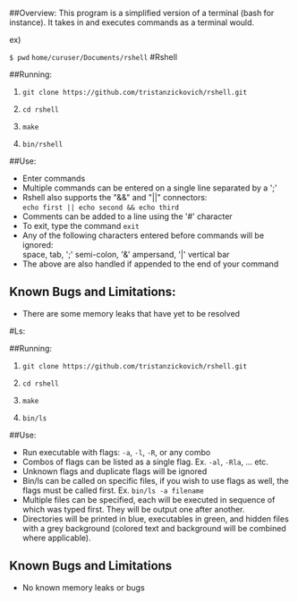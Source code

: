 ##Overview:
This program is a simplified version of a terminal (bash for instance).
It takes in and executes commands as a terminal would.

ex)

``$ pwd``
``home/curuser/Documents/rshell``
#Rshell

##Running:
1) ``git clone https://github.com/tristanzickovich/rshell.git``

2) ``cd rshell``

3) ``make``

4) ``bin/rshell``


##Use:
* Enter commands
* Multiple commands can be entered on a single line separated by a ';'
* Rshell also supports the "&&" and "||" connectors:<br />
`echo first || echo second && echo third`
* Comments can be added to a line using the '#' character
* To exit, type the command `exit`
* Any of the following characters entered before commands will be ignored:<br />
space, tab, ';' semi-colon, '&' ampersand, '|' vertical bar
* The above are also handled if appended to the end of your command

## Known Bugs and Limitations:
* There are some memory leaks that have yet to be resolved 

#Ls:

##Running:
1) ``git clone https://github.com/tristanzickovich/rshell.git``

2) ``cd rshell``

3) ``make``

4) ``bin/ls``


##Use:
* Run executable with flags: `-a`, `-l`, `-R`, or any combo
* Combos of flags can be listed as a single flag. Ex. `-al`, `-Rla`, ... etc.
* Unknown flags and duplicate flags will be ignored
* Bin/ls can be called on specific files, if you wish to use flags as well, 
	the flags must be called first. Ex. `bin/ls -a filename`
* Multiple files can be specified, each will be executed in sequence of which was typed first.
	They will be output one after another. 
* Directories will be printed in blue, executables in green,
	and hidden files with a grey background (colored text and background
	will be combined where applicable).

## Known Bugs and Limitations
* No known memory leaks or bugs
